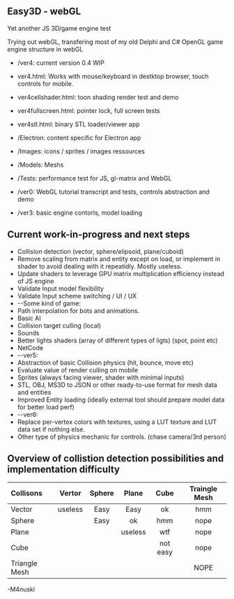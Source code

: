 Easy3D - webGL
----------
Yet another JS 3D/game engine test

Trying out webGL, transfering most of my old Delphi and C# OpenGL game engine structure in webGL

* /ver4: current version 0.4 WIP
* ver4.html: Works with mouse/keyboard in destktop browser, touch controls for mobile.
* ver4cellshader.html: toon shading render test and demo
* ver4fullscreen.html: pointer lock, full screen tests
* ver4stl.html: binary STL loader/viewer app 

* /Electron: content specific for Electron app
* /Images: icons / sprites / images ressources
* /Models: Meshs
* /Tests: performance test for JS, gl-matrix and WebGL
* /ver0: WebGL tutorial transcript and tests, controls abstraction and demo
* /ver3: basic engine contorls, model loading

Current work-in-progress and next steps
----------
* Collision detection (vector, sphere/elipsoid, plane/cuboid)
* Remove scaling from matrix and entity except on load, or implement in shader to avoid dealing with it repeatidly. Mostly useless.
* Update shaders to leverage GPU matrix multiplication efficiency instead of JS engine
* Validate Input model flexibility
* Validate Input scheme switching / UI / UX
* --Some kind of game:
* Path interpolation for bots and animations.
* Basic AI
* Collision target culling (local)
* Sounds
* Better lights shaders (array of different types of ligts) (spot, point etc)
* NetCode
* --ver5:
* Abstraction of basic Collision physics (hit, bounce, move etc)
* Evaluate value of render culling on mobile
* Sprites (always facing viewer, shader with minimal inputs)
* STL, OBJ, MS3D to JSON or other ready-to-use format for mesh data and entities
* Improved Entity loading (ideally external tool should prepare model data for better load perf)
* --ver6:
* Replace per-vertex colors with textures, using a LUT texture and LUT data set if nothing else.
* Other type of physics mechanic for controls. (chase camera/3rd person)

Overview of collistion detection possibilities and implementation difficulty
-----------

| Collisons     | Vertor  | Sphere | Plane | Cube | Traingle Mesh |
|:------------- |:-------:|:------:|:-----:|:----:|:-------------:|
| Vector        | useless |  Easy  | Easy  |  ok  |  hmm |
| Sphere        |         |  Easy  |  ok   |  hmm | nope |
| Plane         |         |        |  useless | wtf | nope |
| Cube          |         |        |       | not easy | nope |
| Triangle Mesh |         |        |       |       | NOPE |

-M4nuski
